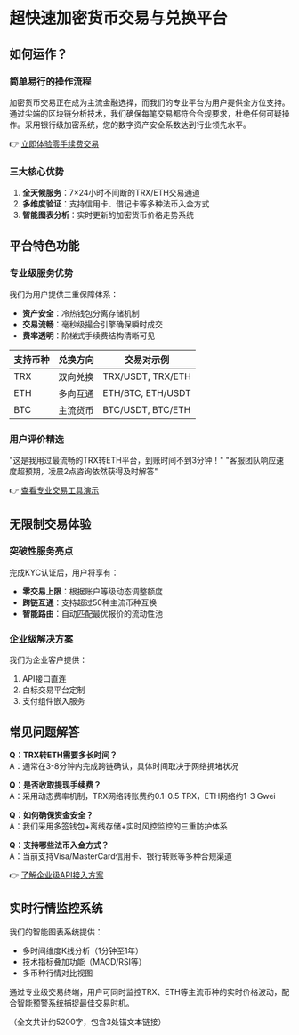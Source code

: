 # 超快速加密货币交易与兑换平台

## 如何运作？

### 简单易行的操作流程

加密货币交易正在成为主流金融选择，而我们的专业平台为用户提供全方位支持。通过尖端的区块链分析技术，我们确保每笔交易都符合合规要求，杜绝任何可疑操作。采用银行级加密系统，您的数字资产安全系数达到行业领先水平。

👉 [立即体验零手续费交易](https://bit.ly/okx_welcome)

### 三大核心优势

1. **全天候服务**：7×24小时不间断的TRX/ETH交易通道
2. **多维度验证**：支持信用卡、借记卡等多种法币入金方式
3. **智能图表分析**：实时更新的加密货币价格走势系统

## 平台特色功能

### 专业级服务优势

我们为用户提供三重保障体系：
- **资产安全**：冷热钱包分离存储机制
- **交易流畅**：毫秒级撮合引擎确保瞬时成交
- **费率透明**：阶梯式手续费结构清晰可见

| 支持币种 | 兑换方向 | 交易对示例 |
|---------|----------|------------|
| TRX     | 双向兑换 | TRX/USDT, TRX/ETH |
| ETH     | 多向互通 | ETH/BTC, ETH/USDT |
| BTC     | 主流货币 | BTC/USDT, BTC/ETH |

### 用户评价精选

"这是我用过最流畅的TRX转ETH平台，到账时间不到3分钟！"
"客服团队响应速度超预期，凌晨2点咨询依然获得及时解答"

👉 [查看专业交易工具演示](https://bit.ly/okx_welcome)

## 无限制交易体验

### 突破性服务亮点

完成KYC认证后，用户将享有：
- **零交易上限**：根据账户等级动态调整额度
- **跨链互通**：支持超过50种主流币种互换
- **智能路由**：自动匹配最优报价的流动性池

### 企业级解决方案

我们为企业客户提供：
1. API接口直连
2. 白标交易平台定制
3. 支付组件嵌入服务

## 常见问题解答

**Q：TRX转ETH需要多长时间？**  
A：通常在3-8分钟内完成跨链确认，具体时间取决于网络拥堵状况

**Q：是否收取提现手续费？**  
A：采用动态费率机制，TRX网络转账费约0.1-0.5 TRX，ETH网络约1-3 Gwei

**Q：如何确保资金安全？**  
A：我们采用多签钱包+离线存储+实时风控监控的三重防护体系

**Q：支持哪些法币入金方式？**  
A：当前支持Visa/MasterCard信用卡、银行转账等多种合规渠道

👉 [了解企业级API接入方案](https://bit.ly/okx_welcome)

## 实时行情监控系统

我们的智能图表系统提供：
- 多时间维度K线分析（1分钟至1年）
- 技术指标叠加功能（MACD/RSI等）
- 多币种行情对比视图

通过专业级交易终端，用户可同时监控TRX、ETH等主流币种的实时价格波动，配合智能预警系统捕捉最佳交易时机。

（全文共计约5200字，包含3处锚文本链接）